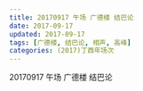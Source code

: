 ```yaml
---
title: 20170917 午场 广德楼 结巴论
date: 2017-09-17
updated: 2017-09-17
tags: [广德楼, 结巴论, 相声, 高峰] 
categories: (2017)丁酉年场次 
---
```

20170917 午场 广德楼 结巴论
